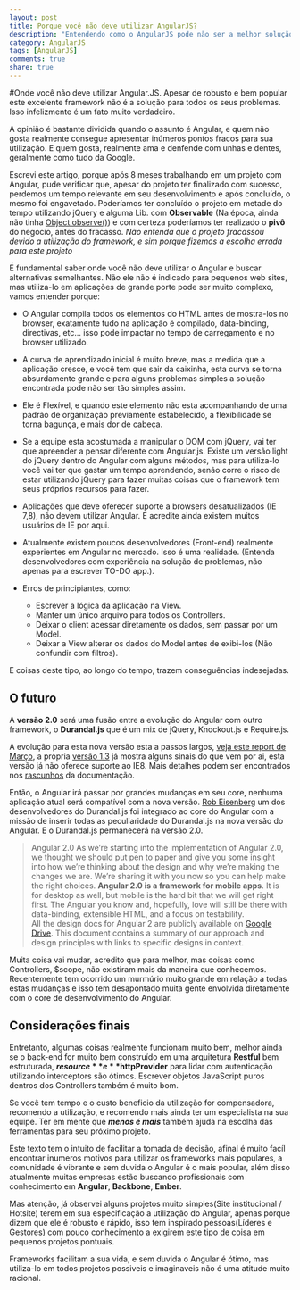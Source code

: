 ```yaml
---
layout: post
title: Porque você não deve utilizar AngularJS?
description: "Entendendo como o AngularJS pode não ser a melhor solução para seu projeto."
category: AngularJS
tags: [AngularJS]
comments: true
share: true
---
```


#Onde você não deve utilizar Angular.JS.
Apesar de robusto e bem popular este excelente framework não é a solução para todos os seus problemas.
Isso infelizmente é um fato muito verdadeiro.

A opinião é bastante dividida quando o assunto é Angular, e quem não gosta realmente consegue apresentar inúmeros
pontos fracos para sua utilização. E quem gosta, realmente ama e denfende com unhas e dentes, geralmente como tudo da Google.

Escrevi este artigo, porque após 8 meses trabalhando em um projeto com Angular, pude verificar que, apesar do projeto
ter finalizado com sucesso, perdemos um tempo relevante em seu desenvolvimento e após concluído, o mesmo foi engavetado.
Poderíamos ter concluído o projeto em metade do tempo utilizando jQuery e alguma Lib. com **Observable** (Na época, ainda não tinha [Object.observe()](http://www.html5rocks.com/en/tutorials/es7/observe/))
e com certeza poderíamos ter realizado o **pivô** do negocio, antes do fracasso. _Não entenda que o projeto fracassou devido
a utilização do framework, e sim porque fizemos a escolha errada para este projeto_

É fundamental saber onde você não deve utilizar o Angular e buscar alternativas semelhantes.
Não ele não é indicado para pequenos web sites, mas utiliza-lo em aplicações de grande porte pode ser muito complexo, vamos entender porque:

* O Angular compila todos os elementos do HTML antes de mostra-los no browser, exatamente tudo na aplicação é compilado, data-binding, directivas, etc...
isso pode impactar no tempo de carregamento e no browser utilizado.

* A curva de aprendizado inicial é muito breve, mas a medida que a aplicação cresce, e você tem que sair da caixinha, esta curva se torna absurdamente grande e para alguns problemas simples a solução encontrada pode não ser tão simples assim.

* Ele é Flexível, e quando este elemento não esta acompanhando de uma padrão de organização previamente estabelecido, a flexibilidade se torna bagunça, e mais dor de cabeça.

* Se a equipe esta acostumada a manipular o DOM com jQuery, vai ter que apreender a pensar diferente com Angular.js. Existe um versão light do jQuery dentro do Angular com alguns métodos, mas para utiliza-lo você vai ter que gastar um tempo aprendendo, senão corre o risco de estar utilizando jQuery para fazer muitas coisas que o framework tem seus próprios recursos para fazer.

* Aplicações que deve oferecer suporte a browsers desatualizados (IE 7,8), não devem utilizar Angular. E acredite ainda existem muitos usuários de IE por aqui.

* Atualmente existem poucos desenvolvedores (Front-end) realmente experientes em Angular no mercado. Isso é uma realidade. (Entenda desenvolvedores com experiência na solução de problemas, não apenas para escrever TO-DO app.).

* Erros de principiantes, como:
	- Escrever a lógica da aplicação na View.
	- Manter um único arquivo para todos os Controllers.
	- Deixar o client acessar diretamente os dados, sem passar por um Model.
	- Deixar a View alterar os dados do Model antes de exibi-los (Não confundir com filtros).

E coisas deste tipo, ao longo do tempo, trazem conseguências indesejadas.

## O futuro

A **versão 2.0** será uma fusão entre a evolução do Angular com outro framework, o **Durandal.js** que é um mix de jQuery, Knockout.js e Require.js.

A evolução para esta nova versão esta a passos largos, [veja este report de Março](http://angularjs.blogspot.com.br/2014/03/angular-20.html), a própria [versão 1.3](http://angularjs.blogspot.com.br/2014/10/angularjs-130-superluminal-nudge.html) já
mostra alguns sinais do que vem por ai, esta versão já não oferece suporte ao IE8.
Mais detalhes podem ser encontrados nos [rascunhos](https://drive.google.com/folderview?id=0B7Ovm8bUYiUDR29iSkEyMk5pVUk&usp=drive_web) da documentação.

Então, o Angular irá passar por grandes mudanças em seu core, nenhuma aplicação atual será compatível com a nova versão.
[Rob Eisenberg](http://angularjs.blogspot.com.br/2014/04/angular-and-durandal-converge.html) um dos desenvolvedores do Durandal.js foi integrado ao core do Angular com a missão de inserir todas as peculiaridade do Durandal.js na nova versão do Angular.
E o Durandal.js permanecerá na versão 2.0.

> Angular 2.0
As we’re starting into the implementation of Angular 2.0, we thought we should put pen to paper and give you some insight into how we’re thinking about the design and why we’re making the changes we are.  We’re sharing it with you now so you can help make the right choices.
**Angular 2.0 is a framework for mobile apps**.  It is for desktop as well, but mobile is the hard bit that we will get right first.  The Angular you know and, hopefully, love will still be there with data-binding, extensible HTML, and a focus on testability.  
All the design docs for Angular 2 are publicly available on [Google Drive](https://docs.google.com/document/d/14KbPe6ZNuTnpTtE0X9ZXrON9fWgT5igDVHwaSLOYH-o/edit#heading=h.zgv3z37iun59).  This document contains a summary of our approach and design principles with links to specific designs in context.


Muita coisa vai mudar, acredito que para melhor, mas coisas como Controllers, $scope, não existiram mais da maneira que conhecemos.
Recentemente tem ocorrido um murmúrio muito grande em relação a todas estas mudanças e isso tem desapontado muita gente envolvida diretamente
com o core de desenvolvimento do Angular.

## Considerações finais

Entretanto, algumas coisas realmente funcionam muito bem, melhor ainda se o back-end for muito bem construído em uma arquitetura
**Restful** bem estruturada, **$resource** e **$httpProvider** para lidar com autenticação utilizando interceptors são ótimos. Escrever objetos JavaScript puros
dentros dos Controllers também é muito bom.

Se você tem tempo e o custo beneficio da utilização for compensadora, recomendo a utilização, e recomendo mais ainda
ter um especialista na sua equipe. Ter em mente que _**menos é mais**_ também ajuda na escolha das ferramentas para seu próximo projeto.

Este texto tem o intuito de facilitar a tomada de decisão, afinal é muito facíl encontrar inumeros motivos para
utilizar os frameworks mais populares, a comunidade é vibrante e sem duvida o Angular é o mais popular, além disso atualmente muitas empresas estão buscando profissionais
com conhecimento em **Angular**, **Backbone**, **Ember**.

Mas atenção, já observei alguns projetos muito simples(Site institucional / Hotsite)
terem em sua especificação a utilização do Angular, apenas porque dizem que ele é robusto e rápido, isso tem inspirado pessoas(Líderes e Gestores) com pouco conhecimento a exigirem este tipo de coisa em
pequenos projetos pontuais.

Frameworks facilitam a sua vida, e sem duvida o Angular é ótimo, mas utiliza-lo em todos projetos possiveis e imaginaveis
não é uma atitude muito racional.
